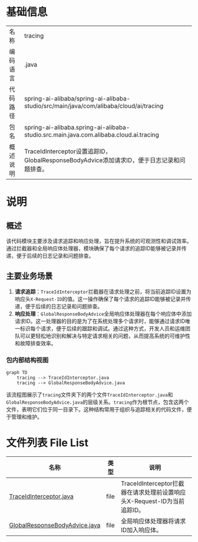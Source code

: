 # 基础信息

|      |      |
|------|------|
| 名称 | tracing |
| 编码语言 | .java |
| 代码路径 | spring-ai-alibaba/spring-ai-alibaba-studio/src/main/java/com/alibaba/cloud/ai/tracing |
| 包名 | spring-ai-alibaba.spring-ai-alibaba-studio.src.main.java.com.alibaba.cloud.ai.tracing |
| 概述说明 | TraceIdInterceptor设置追踪ID，GlobalResponseBodyAdvice添加请求ID，便于日志记录和问题排查。 |

# 说明

## 概述
该代码模块主要涉及请求追踪和响应处理，旨在提升系统的可观测性和调试效率。通过拦截器和全局响应体处理器，模块确保了每个请求的追踪ID能够被记录并传递，便于后续的日志记录和问题排查。

## 主要业务场景
1. **请求追踪**：`TraceIdInterceptor`拦截器在请求处理之前，将当前追踪ID设置为响应头`X-Request-ID`的值。这一操作确保了每个请求的追踪ID能够被记录并传递，便于后续的日志记录和问题排查。
2. **响应处理**：`GlobalResponseBodyAdvice`全局响应体处理器在每个响应体中添加请求ID。这一处理器的目的是为了在系统处理多个请求时，能够通过请求ID唯一标识每个请求，便于后续的跟踪和调试。通过这种方式，开发人员和运维团队可以更轻松地识别和解决与特定请求相关的问题，从而提高系统的可维护性和故障排查效率。


### 包内部结构视图

```mermaid
graph TD
    tracing --> TraceIdInterceptor.java
    tracing --> GlobalResponseBodyAdvice.java
```

该流程图展示了`tracing`文件夹下的两个文件`TraceIdInterceptor.java`和`GlobalResponseBodyAdvice.java`的层级关系。`tracing`作为根节点，包含这两个文件，表明它们位于同一目录下。这种结构常用于组织与追踪相关的代码文件，便于管理和维护。

# 文件列表 File List

| 名称   | 类型  | 说明 |
|-------|------|-------------|
| [TraceIdInterceptor.java](TraceIdInterceptor.md) | file | TraceIdInterceptor拦截器在请求处理前设置响应头X-Request-ID为当前追踪ID。 |
| [GlobalResponseBodyAdvice.java](GlobalResponseBodyAdvice.md) | file | 全局响应体处理器将请求ID加入响应体。 |


